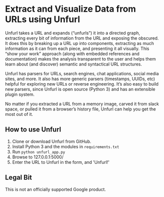# Extract and Visualize Data from URLs using Unfurl
Unfurl takes a URL and expands (“unfurls”) it into a directed graph, extracting every bit of information from the URL and exposing the obscured. 
It does this by breaking up a URL up into components, extracting as much information as it can from each piece, and presenting it all visually. 
This “show your work” approach (along with embedded references and documentation) makes the analysis transparent to the user and helps them learn 
about (and discover) semantic and syntactical URL structures.

Unfurl has parsers for URLs, search engines, chat applications, social media sites, and more. It also has more generic parsers (timestamps, UUIDs, etc) helpful 
for exploring new URLs or reverse engineering. It’s also easy to build new parsers, since Unfurl is open source (Python 3) and has an extensible 
plugin system.

No matter if you extracted a URL from a memory image, carved it from slack space, or pulled it from a browser’s history file, Unfurl can help you 
get the most out of it. 

## How to use Unfurl

1. Clone or download Unfurl from GitHub.
1. Install Python 3 and the modules in `requirements.txt`
1. Run `python unfurl_app.py`
1. Browse to 127.0.0.1:5000/
1. Enter the URL to Unfurl in the form, and 'Unfurl!'

## Legal Bit
This is not an officially supported Google product.

